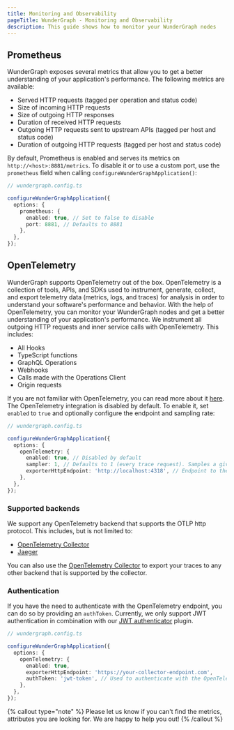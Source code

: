 ```yaml
---
title: Monitoring and Observability
pageTitle: WunderGraph - Monitoring and Observability
description: This guide shows how to monitor your WunderGraph nodes
---
```


## Prometheus

WunderGraph exposes several metrics that allow you to get a better understanding of your
application's performance. The following metrics are available:

- Served HTTP requests (tagged per operation and status code)
- Size of incoming HTTP requests
- Size of outgoing HTTP responses
- Duration of received HTTP requests
- Outgoing HTTP requests sent to upstream APIs (tagged per host and status code)
- Duration of outgoing HTTP requests (tagged per host and status code)

By default, Prometheus is enabled and serves its metrics on `http://<host>:8881/metrics`. To disable it
or to use a custom port, use the `prometheus` field when calling `configureWunderGraphApplication()`:

```typescript
// wundergraph.config.ts

configureWunderGraphApplication({
  options: {
    prometheus: {
      enabled: true, // Set to false to disable
      port: 8881, // Defaults to 8881
    },
  },
});
```

## OpenTelemetry

WunderGraph supports OpenTelemetry out of the box. OpenTelemetry is a collection of tools, APIs, and SDKs used to instrument, generate, collect, and export telemetry data (metrics, logs, and traces) for analysis in order to understand your software's performance and behavior.
With the help of OpenTelemetry, you can monitor your WunderGraph nodes and get a better understanding of your application's performance. We instrument all outgoing HTTP requests and inner service calls with OpenTelemetry. This includes:

- All Hooks
- TypeScript functions
- GraphQL Operations
- Webhooks
- Calls made with the Operations Client
- Origin requests

If you are not familiar with OpenTelemetry, you can read more about it [here](https://opentelemetry.io/).
The OpenTelemetry integration is disabled by default. To enable it, set `enabled` to `true` and optionally configure the endpoint and sampling rate:

```typescript
// wundergraph.config.ts

configureWunderGraphApplication({
  options: {
    openTelemetry: {
      enabled: true, // Disabled by default
      sampler: 1, // Defaults to 1 (every trace request). Samples a given fraction of traces. Must be a value between 0 and 1.
      exporterHttpEndpoint: 'http://localhost:4318', // Endpoint to the OTLP http endpoint. Defaults to http://localhost:4318
    },
  },
});
```

### Supported backends

We support any OpenTelemetry backend that supports the OTLP http protocol. This includes, but is not limited to:

- [OpenTelemetry Collector](https://opentelemetry.io/docs/collector/)
- [Jaeger](https://www.jaegertracing.io/docs/1.45/deployment/#collector)

You can also use the [OpenTelemetry Collector](https://opentelemetry.io/docs/collector/) to export your traces to any other backend that is supported by the collector.

### Authentication

If you have the need to authenticate with the OpenTelemetry endpoint, you can do so by providing an `authToken`.
Currently, we only support JWT authentication in combination with our [JWT authenticator](https://github.com/open-telemetry/opentelemetry-collector-contrib/pull/20524) plugin.

```typescript
// wundergraph.config.ts

configureWunderGraphApplication({
  options: {
    openTelemetry: {
      enabled: true,
      exporterHttpEndpoint: 'https://your-collector-endpoint.com',
      authToken: 'jwt-token', // Used to authenticate with the OpenTelemetry endpoint in form of a Bearer token
    },
  },
});
```

{% callout type="note" %}
Please let us know if you can't find the metrics, attributes you are looking for. We are happy to help you out!
{% /callout %}
